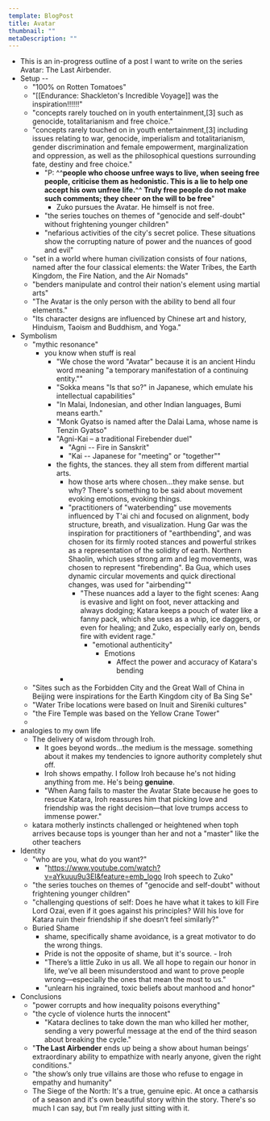 ```yaml
---
template: BlogPost
title: Avatar
thumbnail: ""
metaDescription: ""
---
```


- This is an in-progress outline of a post I want to write on the series Avatar:
  The Last Airbender.
- Setup -- 
    - "100% on Rotten Tomatoes"
    - "[[Endurance: Shackleton's Incredible Voyage]] was the inspiration!!!!!!"
    - "concepts rarely touched on in youth entertainment,[3] such as genocide, totalitarianism and free choice."
    - "concepts rarely touched on in youth entertainment,[3] including issues relating to war, genocide, imperialism and totalitarianism, gender discrimination and female empowerment, marginalization and oppression, as well as the philosophical questions surrounding fate, destiny and free choice."
        - "P: ^^**people who choose unfree ways to live, when seeing free people, criticise them as hedonistic. This is a lie to help one accept his own unfree life.**^^ **Truly free people do not make such comments; they cheer on the will to be free**"
            - Zuko pursues the Avatar. He himself is not free.
        - "the series touches on themes of "genocide and self-doubt" without frightening younger children"
        - "nefarious activities of the city's secret police. These situations show the corrupting nature of power and the nuances of good and evil"
    - "set in a world where human civilization consists of four nations, named after the four classical elements: the Water Tribes, the Earth Kingdom, the Fire Nation, and the Air Nomads"
    - "benders manipulate and control their nation's element using martial arts"
    - "The Avatar is the only person with the ability to bend all four elements."
    - "Its character designs are influenced by Chinese art and history, Hinduism, Taoism and Buddhism, and Yoga."
- Symbolism
    - "mythic resonance"
        - you know when stuff is real
            - "We chose the word "Avatar" because it is an ancient Hindu word meaning "a temporary manifestation of a continuing entity.""
            - "Sokka means "Is that so?" in Japanese, which emulate his intellectual capabilities"
            - "In Malai, Indonesian, and other Indian languages, Bumi means earth."
            - "Monk Gyatso is named after the Dalai Lama, whose name is Tenzin Gyatso"
            - "Agni-Kai – a traditional Firebender duel"
                - "Agni -- Fire in Sanskrit"
                - "Kai -- Japanese for "meeting" or "together""
            - the fights, the stances. they all stem from different martial arts. 
                - how those arts where chosen...they make sense. but why? There's something to be said about movement evoking emotions, evoking things.
                - "practitioners of "waterbending" use movements influenced by T'ai chi and focused on alignment, body structure, breath, and visualization. Hung Gar was the inspiration for practitioners of "earthbending", and was chosen for its firmly rooted stances and powerful strikes as a representation of the solidity of earth. Northern Shaolin, which uses strong arm and leg movements, was chosen to represent "firebending". Ba Gua, which uses dynamic circular movements and quick directional changes, was used for "airbending""
                    - "These nuances add a layer to the fight scenes: Aang is evasive and light on foot, never attacking and always dodging; Katara keeps a pouch of water like a fanny pack, which she uses as a whip, ice daggers, or even for healing; and Zuko, especially early on, bends fire with evident rage."
                        - "emotional authenticity"
                            - Emotions
                                - Affect the power and accuracy of Katara's bending
                - 
    - "Sites such as the Forbidden City and the Great Wall of China in Beijing were inspirations for the Earth Kingdom city of Ba Sing Se"
    - "Water Tribe locations were based on Inuit and Sireniki cultures"
    - "the Fire Temple was based on the Yellow Crane Tower"
    - 
- analogies to my own life 
    - The delivery of wisdom through Iroh.
        - It goes beyond words...the medium is the message. something about it makes my tendencies to ignore authority completely shut off. 
        - Iroh shows empathy. I follow Iroh because he's not hiding anything from me. He's being **genuine**. 
        - "When Aang fails to master the Avatar State because he goes to rescue Katara, Iroh reassures him that picking love and friendship was the right decision—that love trumps access to immense power."
    - katara motherly instincts challenged or heightened when toph arrives because tops is younger than her and not a "master" like the other teachers 
- Identity
    - "who are you, what do you want?"
        - "https://www.youtube.com/watch?v=aYkuuu9u3EI&feature=emb_logo Iroh speech to Zuko"
    - "the series touches on themes of "genocide and self-doubt" without frightening younger children"
    - "challenging questions of self: Does he have what it takes to kill Fire Lord Ozai, even if it goes against his principles? Will his love for Katara ruin their friendship if she doesn’t feel similarly?"
    - Buried Shame
        - shame, specifically shame avoidance, is a great motivator to do the wrong things.
        - Pride is not the opposite of shame, but it's source. - Iroh
        - "There’s a little Zuko in us all. We all hope to regain our honor in life, we’ve all been misunderstood and want to prove people wrong—especially the ones that mean the most to us."
        - "unlearn his ingrained, toxic beliefs about manhood and honor"
- Conclusions
    - "power corrupts and how inequality poisons everything"
    - "the cycle of violence hurts the innocent"
        - "Katara declines to take down the man who killed her mother, sending a very powerful message at the end of the third season about breaking the cycle."
    - "__The Last Airbender__ ends up being a show about human beings’ extraordinary ability to empathize with nearly anyone, given the right conditions."
    - "the show’s only true villains are those who refuse to engage in empathy and humanity"
    - The Siege of the North: It's a true, genuine epic. At once a catharsis of a season and it's own beautiful story within the story. There's so much I can say, but I'm really just sitting with it.
